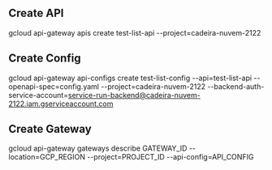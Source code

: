 
## Create API
gcloud api-gateway apis create test-list-api --project=cadeira-nuvem-2122

## Create Config
gcloud api-gateway api-configs create test-list-config --api=test-list-api --openapi-spec=config.yaml --project=cadeira-nuvem-2122 --backend-auth-service-account=service-run-backend@cadeira-nuvem-2122.iam.gserviceaccount.com

## Create Gateway
gcloud api-gateway gateways describe GATEWAY_ID --location=GCP_REGION --project=PROJECT_ID --api-config=API_CONFIG


